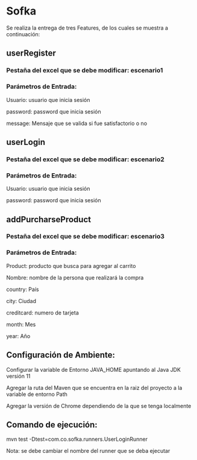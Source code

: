 # Sofka

Se realiza la entrega de tres Features, de los cuales se muestra a continuación:

## userRegister
### Pestaña del excel que se debe modificar: escenario1
### Parámetros de Entrada:
Usuario: usuario que inicia sesión

password: password que inicia sesión

message: Mensaje que se valida si fue satisfactorio o no



## userLogin
### Pestaña del excel que se debe modificar: escenario2
### Parámetros de Entrada:
Usuario: usuario que inicia sesión

password: password que inicia sesión


## addPurcharseProduct
### Pestaña del excel que se debe modificar: escenario3
### Parámetros de Entrada:
Product: producto que busca para agregar al carrito

Nombre: nombre de la persona que realizará la compra

country: País

city: Ciudad

creditcard: numero de tarjeta

month: Mes

year: Año



## Configuración de Ambiente:

Configurar la variable de Entorno JAVA_HOME apuntando al Java JDK versión 11

Agregar la ruta del Maven que se encuentra en la raiz del proyecto a la variable de entorno Path

Agregar la versión de Chrome dependiendo de la que se tenga localmente


## Comando de ejecución:
mvn test -Dtest=com.co.sofka.runners.UserLoginRunner

Nota: se debe cambiar el nombre del runner que se deba ejecutar

